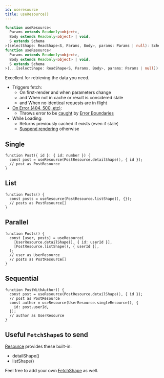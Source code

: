 ```yaml
---
id: useresource
title: useResource()
---
```

```typescript
function useResource<
  Params extends Readonly<object>,
  Body extends Readonly<object> | void,
  S extends Schema
>(selectShape: ReadShape<S, Params, Body>, params: Params | null): SchemaOf<S>;
function useResource<
  Params extends Readonly<object>,
  Body extends Readonly<object> | void,
  S extends Schema
>(...[selectShape: ReadShape<S, Params, Body>, params: Params | null]): SchemaOf<S>[];
```

Excellent for retrieving the data you need.

* Triggers fetch:
  * On first-render and when parameters change
  * and When not in cache or result is considered stale
  * and When no identical requests are in flight
* [On Error (404, 500, etc)](https://www.restapitutorial.com/httpstatuscodes.html):
  * Throws error to be [caught](../guides/network-errors.md) by [Error Boundaries](https://reactjs.org/docs/error-boundaries.html)
* While Loading:
  * Returns previously cached if exists (even if stale)
  * [Suspend rendering](../guides/loading-state.md) otherwise


## Single

```tsx
function Post({ id }: { id: number }) {
  const post = useResource(PostResource.detailShape(), { id });
  // post as PostResource
}
```

## List

```tsx
function Posts() {
  const posts = useResource(PostResource.listShape(), {});
  // posts as PostResource[]
}
```

## Parallel

```tsx
function Posts() {
  const [user, posts] = useResource(
    [UserResource.detailShape(), { id: userId }],
    [PostResource.listShape(), { userId }],
  );
  // user as UserResource
  // posts as PostResource[]
}
```

## Sequential

```tsx
function PostWithAuthor() {
  const post = useResource(PostResource.detailShape(), { id });
  // post as PostResource
  const author = useResource(UserResource.singleResource(), {
    id: post.userId,
  });
  // author as UserResource
}
```

## Useful `FetchShape`s to send

[Resource](./Resource.md#provided-and-overridable-methods) provides these built-in:

* detailShape()
* listShape()

Feel free to add your own [FetchShape](./FetchShape.md) as well.

